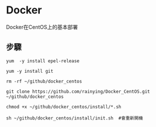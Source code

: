 # Docker #

Docker在CentOS上的基本部署

## 步驟 ##

```
yum  -y install epel-release
```

```
yum -y install git 
```

```
rm -rf ~/github/docker_centos
```

```
git clone https://github.com/rainying/Docker_CentOS.git ~/github/docker_centos
```

```
chmod +x ~/github/docker_centos/install/*.sh
```

```
sh ~/github/docker_centos/install/init.sh  #會重新開機
```



